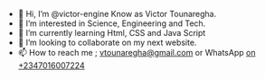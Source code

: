 - 👋 Hi, I’m @victor-engine Know as Victor Tounaregha.
- 👀 I’m interested in Science, Engineering and Tech.
- 🌱 I’m currently learning Html, CSS and Java Script
- 💞️ I’m looking to collaborate on my next website.
- 📫 How to reach me ; vtounaregha@gmail.com or WhatsApp [on +2347016007224](https://api.whatsapp.com/send?phone=2347016007224&text=%F0%9F%98%80%20chat%20me%20up%20on%20WhatsApp)

<!---
victor-engine/victor-engine is a ✨ special ✨ repository because its `README.md` (this file) appears on your GitHub profile.
You can click the Preview link to take a look at your changes.
--->
